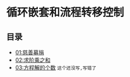 # 循环嵌套和流程转移控制

## 目录

- [01:慈善募捐](01_慈善募捐.c)
- [02:求阶乘之和](02_求阶乘之和.c)
- [03:方程解的个数](03_方程解的个数.c) `这个还没写,写错了`
